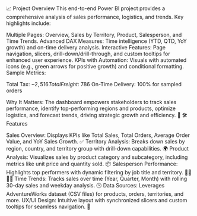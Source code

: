 📈 Project Overview
This end-to-end Power BI project provides a comprehensive analysis of sales performance, logistics, and trends. Key highlights include:

Multiple Pages: Overview, Sales by Territory, Product, Salesperson, and Time Trends.
Advanced DAX Measures: Time intelligence (YTD, QTD, YoY growth) and on-time delivery analysis.
Interactive Features: Page navigation, slicers, drill-down/drill-through, and custom tooltips for enhanced user experience.
KPIs with Automation: Visuals with automated icons (e.g., green arrows for positive growth) and conditional formatting.
Sample Metrics:

Total Tax: ~$2,516
Total Freight: ~$786
On-Time Delivery: 100% for sampled orders



Why It Matters: The dashboard empowers stakeholders to track sales performance, identify top-performing regions and products, optimize logistics, and forecast trends, driving strategic growth and efficiency. 🚀
🛠️ Features

Sales Overview: Displays KPIs like Total Sales, Total Orders, Average Order Value, and YoY Sales Growth. ✅
Territory Analysis: Breaks down sales by region, country, and territory group with drill-down capabilities. 🌍
Product Analysis: Visualizes sales by product category and subcategory, including metrics like unit price and quantity sold. 📦
Salesperson Performance: Highlights top performers with dynamic filtering by job title and territory. 👩‍💼👨‍💼
Time Trends: Tracks sales over time (Year, Quarter, Month) with rolling 30-day sales and weekday analysis. 🕒
Data Sources: Leverages AdventureWorks dataset (CSV files) for products, orders, territories, and more.
UX/UI Design: Intuitive layout with synchronized slicers and custom tooltips for seamless navigation. 🎨
